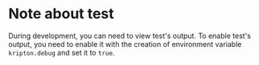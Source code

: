 # Note about test
During development, you can need to view test's output. To enable test's output, you need to enable it with the creation of environment variable `kripton.debug` and set it to `true`.

